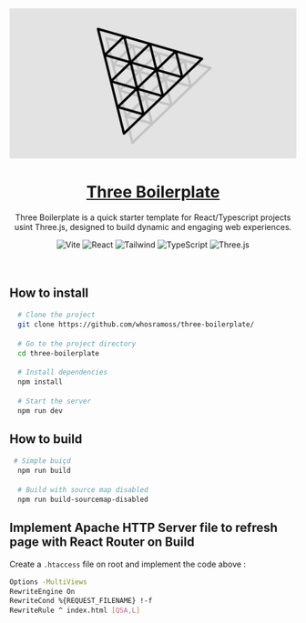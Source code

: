 <a href="https://github.com/whosramoss/three-boilerplate">
  <img alt="three-boilerplate" src="./public/images/thumbnail.png" />
  <h1 align="center">Three Boilerplate</h1>
</a>

<p align="center">
  Three Boilerplate is a quick starter template for React/Typescript projects usint Three.js, designed to build dynamic and engaging web experiences.
</p>

<div align="center">
  <img src="https://img.shields.io/badge/Vite-B73BFE?style=for-the-badge&logo=vite&logoColor=white" alt="Vite">
  <img src="https://img.shields.io/badge/React-563D7C?style=for-the-badge&logo=React&logoColor=fff" alt="React">
  <img src="https://img.shields.io/badge/Tailwind-FEFEFE?style=for-the-badge&logo=tailwindcss" alt="Tailwind">
  <img src="https://img.shields.io/badge/Typescript-007acc?style=for-the-badge&logo=typescript&logoColor=fff" alt="TypeScript">
  <img src="https://img.shields.io/badge/Three.js-000000?style=for-the-badge&logo=three.js&logoColor=white" alt="Three.js">
</div>
<br/>

<br/>

## How to install

```bash
  # Clone the project
  git clone https://github.com/whosramoss/three-boilerplate/

  # Go to the project directory
  cd three-boilerplate

  # Install dependencies
  npm install

  # Start the server
  npm run dev

```

## How to build

```bash
 # Simple buiçd
  npm run build

  # Build with source map disabled
  npm run build-sourcemap-disabled
```

## Implement Apache HTTP Server file to refresh page with React Router on Build

Create a `.htaccess` file on root and implement the code above :

```bash
Options -MultiViews
RewriteEngine On
RewriteCond %{REQUEST_FILENAME} !-f
RewriteRule ^ index.html [QSA,L]
```

